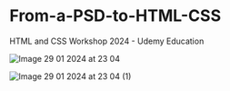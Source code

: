 # From-a-PSD-to-HTML-CSS
 HTML and CSS Workshop 2024 - Udemy Education

![Image 29 01 2024 at 23 04](https://github.com/koraykolburan/From-a-PSD-to-HTML-CSS/assets/80157575/f90ca557-a4f5-4986-bae1-77d7c1eecc7b)

![Image 29 01 2024 at 23 04 (1)](https://github.com/koraykolburan/From-a-PSD-to-HTML-CSS/assets/80157575/d4d9f20d-e74c-4d5f-a32f-53af3c40f30d)
